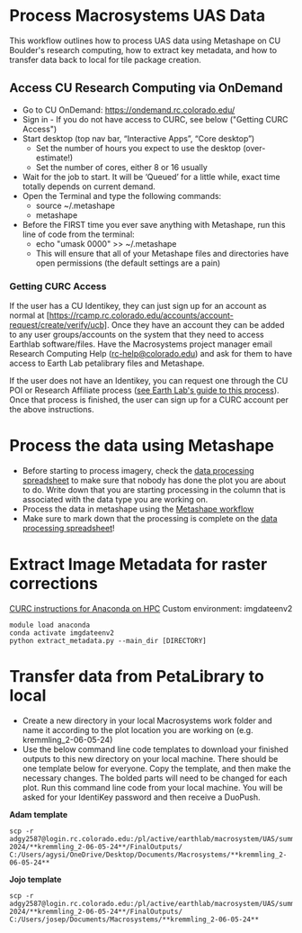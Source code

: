 # Process Macrosystems UAS Data

This workflow outlines how to process UAS data using Metashape on CU Boulder's research computing, how to extract key metadata, and how to transfer data back to local for tile package creation.

## Access CU Research Computing via OnDemand
* Go to CU OnDemand: https://ondemand.rc.colorado.edu/
* Sign in - If you do not have access to CURC, see below ("Getting CURC Access")
* Start desktop (top nav bar, “Interactive Apps”, “Core desktop”)
  * Set the number of hours you expect to use the desktop (over-estimate!)
  * Set the number of cores, either 8 or 16 usually
* Wait for the job to start. It will be ‘Queued’ for a little while, exact time totally depends on current demand.
* Open the Terminal and type the following commands:
  * source ~/.metashape
  * metashape
* Before the FIRST time you ever save anything with Metashape, run this line of code from the terminal:
  * echo "umask 0000" >> ~/.metashape
  * This will ensure that all of your Metashape files and directories have open permissions (the default settings are a pain)

### Getting CURC Access
If the user has a CU Identikey, they can just sign up for an account as normal at [https://rcamp.rc.colorado.edu/accounts/account-request/create/verify/ucb]. Once they have an account they can be added to any user groups/accounts on the system that they need to access Earthlab software/files. Have the Macrosystems project manager email Research Computing Help (rc-help@colorado.edu) and ask for them to have access to Earth Lab petalibrary files and Metashape.
 
If the user does not have an Identikey, you can request one through the CU POI or Research Affiliate process ([see Earth Lab's guide to this process](https://github.com/earthlab/earth-lab-operations/wiki/CU-Research-Affiliates-&-Persons-of-Interest-(POIs))). Once that process is finished, the user can sign up for a CURC account per the above instructions.


# Process the data using Metashape
* Before starting to process imagery, check the [data processing spreadsheet](https://docs.google.com/spreadsheets/d/1HtjINMxrU8guyTSxz_OdsRKZ9KZ4zYN_TVUaIBOXzow/edit#gid=795891802) to make sure that nobody has done the plot you are about to do. Write down that you are starting processing in the column that is associated with the data type you are working on.
* Process the data in metashape using the [Metashape workflow](https://github.com/earthlab/macrosystems_fieldwork_hub/blob/main/metashape_workflow.md)
* Make sure to mark down that the processing is complete on the [data processing spreadsheet](https://docs.google.com/spreadsheets/d/1HtjINMxrU8guyTSxz_OdsRKZ9KZ4zYN_TVUaIBOXzow/edit#gid=795891802)!

# Extract Image Metadata for raster corrections

[CURC instructions for Anaconda on HPC](https://curc.readthedocs.io/en/latest/software/python.html)
Custom environment: imgdateenv2

```
module load anaconda
conda activate imgdateenv2
python extract_metadata.py --main_dir [DIRECTORY]
```

# Transfer data from PetaLibrary to local
* Create a new directory in your local Macrosystems work folder and name it according to the plot location you are working on (e.g. kremmling_2-06-05-24)
* Use the below command line code templates to download your finished outputs to this new directory on your local machine. There should be one template below for everyone. Copy the template, and then make the necessary changes. The bolded parts will need to be changed for each plot. Run this command line code from your local machine. You will be asked for your IdentiKey password and then receive a DuoPush.

**Adam template**
```
scp -r adgy2587@login.rc.colorado.edu:/pl/active/earthlab/macrosystem/UAS/summer-2024/**kremmling_2-06-05-24**/FinalOutputs/ C:/Users/agysi/OneDrive/Desktop/Documents/Macrosystems/**kremmling_2-06-05-24**
```
**Jojo template**
```
scp -r adgy2587@login.rc.colorado.edu:/pl/active/earthlab/macrosystem/UAS/summer-2024/**kremmling_2-06-05-24**/FinalOutputs/ C:/Users/josep/Documents/Macrosystems/**kremmling_2-06-05-24**
```
